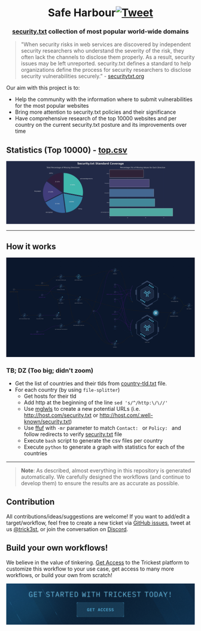 <h1 align="center">Safe Harbour<a href="https://twitter.com/intent/tweet?text=Safe-Harbour%20-%20security.txt%20collection%20of%20most%20popular%20world-wide%20domains%20https://github.com/trickest/safe-harbour&hashtags=hof,responsibledisclosure,bugbounty,bugbountytips,security"><img src="https://img.shields.io/badge/Tweet--lightgrey?logo=twitter&style=social" alt="Tweet" height="20"/></a></h1>
<h3 align="center"><a href="https://securitytxt.org">security.txt</a> collection of most popular world-wide domains</h3>


> "When security risks in web services are discovered by independent security researchers who understand the severity of the risk, they often lack the channels to disclose them properly. As a result, security issues may be left unreported. security.txt defines a standard to help organizations define the process for security researchers to disclose security vulnerabilities securely.” - [securitytxt.org](https://securitytxt.org/)

Our aim with this project is to:

- Help the community with the information where to submit vulnerabilities for the most popular websites
- Bring more attention to security.txt policies and their significance
- Have comprehensive research of the top 10000 websites and per country on the current security.txt posture and its improvements over time

## Statistics (Top 10000) - [top.csv](top.csv)

<img src="top.png">

---

## How it works

![Safe Harbour](safe-harbour.png "Trickest Workflow - Inventory")

### TB; DZ (Too big; didn't zoom)

- Get the list of countries and their tlds from [country-tld.txt](country-tld.txt) file.
- For each country (by using `file-splitter`)
    - Get hosts for their tld
    - Add http at the beginning of the line `sed 's/^/http:\/\//'`
    - Use [mglwls](https://github.com/trickest/mgwls) to create a new potential URLs (i.e. http://host.com/security.txt or http://host.com/.well-known/security.txt)
    - Use [ffuf](https://github.com/ffuf/ffuf) with `-mr` parameter to match `Contact: ` or `Policy: ` and follow redirects to verify [security.txt](https://securitytxt.org/) file
    - Execute `bash` script to generate the csv files per country
    - Execute `python` to generate a graph with statistics for each of the countries
---

> **Note**: As described, almost everything in this repository is generated automatically. We carefully designed the workflows (and continue to develop them) to ensure the results are as accurate as possible.

## Contribution

All contributions/ideas/suggestions are welcome! If you want to add/edit a target/workflow, feel free to create a new ticket via [GitHub issues](https://github.com/trickest/inventory/issues), tweet at us [@trick3st](https://twitter.com/trick3st), or join the conversation on [Discord](https://discord.gg/7HZmFYTGcQ).

## Build your own workflows!

We believe in the value of tinkering. [Get Access](https://trickest-access.paperform.co/) to the Trickest platform to customize this workflow to your use case, get access to many more workflows, or build your own from scratch!

[<img src="./banner.png" />](https://trickest-access.paperform.co/)
